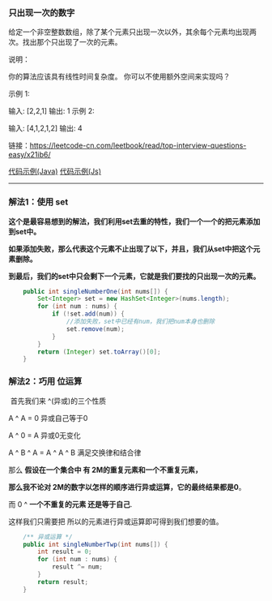 



### 只出现一次的数字

给定一个非空整数数组，除了某个元素只出现一次以外，其余每个元素均出现两次。找出那个只出现了一次的元素。

说明：

你的算法应该具有线性时间复杂度。 你可以不使用额外空间来实现吗？

示例 1:

输入: [2,2,1]
输出: 1
示例 2:

输入: [4,1,2,1,2]
输出: 4

链接：https://leetcode-cn.com/leetbook/read/top-interview-questions-easy/x21ib6/

[代码示例(Java)](./ANumberThatAppearsOnlyOnce.java)
[代码示例(Js)](./ANumberThatAppearsOnlyOnce.js)

------



### 解法1：使用 set

**这个是最容易想到的解法，我们利用set去重的特性，我们一个一个的把元素添加到set中。**

**如果添加失败，那么代表这个元素不止出现了以下，并且，我们从set中把这个元素删除。**

**到最后，我们的set中只会剩下一个元素，它就是我们要找的只出现一次的元素。**

```Java
	public int singleNumberOne(int nums[]) {
        Set<Integer> set = new HashSet<Integer>(nums.length);
        for (int num : nums) {
            if (!set.add(num)) {
                //添加失败，set中已经有num，我们把num本身也删除
                set.remove(num);
            }
        }
        return (Integer) set.toArray()[0];
    }
```



### 解法2：巧用 位运算

​	首先我们来 ^(异或)的三个性质

 A ^ A = 0 异或自己等于0

A ^ 0 = A  异或0无变化

A ^ B ^ A =  A ^ A ^ B  满足交换律和结合律

那么 **假设在一个集合中 有 2M的重复元素和一个不重复元素，**

**那么我不论对 2M的数字以怎样的顺序进行异或运算，它的最终结果都是0**。

而 0 ^ **一个不重复的元素 还是等于自己**.

 这样我们只需要把 所以的元素进行异或运算即可得到我们想要的值。

```Java
    /** 异或运算 */
    public int singleNumberTwp(int nums[]) {
        int result = 0;
        for (int num : nums) {
            result ^= num;
        }
        return result;
    }

```

